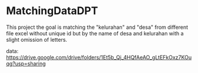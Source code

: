 # MatchingDataDPT
This project the goal is matching the "kelurahan" and "desa" from different file excel without unique id but by the name of desa and kelurahan with a slight omission of letters.

data: 
https://drive.google.com/drive/folders/1Et5b_Qj_4HQfAeAO_gLtEFkOxz7KOuqg?usp=sharing
